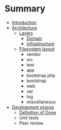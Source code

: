 # Summary

* [Introduction](README.md)
* [Architecture](docs/architecture.md)
   * [Layers](docs/layered_architecture.md)
       * [Domain](docs/docs/architecture/layers/domain.md)
       * [Infrastructure](docs/docs/architecture/layers/infrastructure.md)
   * [Filesystem layout](docs/filesystem-layout.md)
       * vendor
       * src
       * test
       * app
       * bootstrap.php
       * bootstrap
       * web
       * var
       * log
       * miscellaneous
* [Development proces](docs/development_proces.md)
   * [Definition of Done](docs/development-proces/definition_of_done.md)
   * Unit tests
   * Peer review

